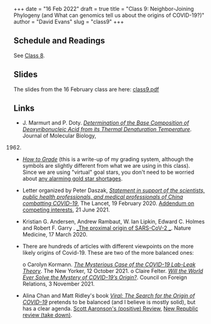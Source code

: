 +++
date = "16 Feb 2022"
draft = true
title = "Class 9: Neighbor-Joining Phylogeny (and What can genomics tell us about the origins of COVID-19?)"
author = "David Evans"
slug = "class9"
+++

## Schedule and Readings

See [Class 8](/class8).

## Slides

The slides from the 16 February class are here: [class9.pdf]()

## Links

- J. Marmurt and P. Doty. [_Determination of the Base Composition of
Deoxyribonucleic Acid from its Thermal Denaturation
Temperature_](/docs/marmur1962.pdf). Journal of Molecular Biology,
1962.

- [_How to Grade_](https://www.cs.virginia.edu/~evans/paradise/teaching/#grading) (this is a write-up of my grading system, although the symbols are slightly different from what we are using in this class). Since we are using "virtual" goal stars, you don't need to be worried about [any alarming gold star shortages](https://www.theonion.com/bush-earmarks-1-5-billion-gold-stars-for-education-1819566310).

- Letter organized by Peter Daszak, [_Statement in support of the scientists, public health professionals, and medical professionals of China combatting COVID-19_](https://www.thelancet.com/journals/lancet/article/PIIS0140-6736(20)30418-9/fulltext), The Lancet, 19 February 2020. [Addendum on competing interests](https://www.thelancet.com/journals/lancet/article/PIIS0140-6736(21)01377-5/fulltext), 21 June 2021.

- Kristian G. Andersen, Andrew Rambaut, W. Ian Lipkin, Edward C. Holmes and Robert F. Garry . [_The proximal origin of SARS-CoV-2
_](https://www.nature.com/articles/s41591-020-0820-9). Nature Medicine, 17 March 2020. 

- There are hundreds of articles with different viewpoints on the more likely origins of Covid-19. These are two of the more balanced ones:

  o Carolyn Kormann. [_The Mysterious Case of the COVID-19 Lab-Leak Theory_](https://www.newyorker.com/science/elements/the-mysterious-case-of-the-covid-19-lab-leak-theory). The New Yorker, 12 October 2021.
  o Claire Felter. [_Will the World Ever Solve the Mystery of COVID-19’s Origin?_](https://www.cfr.org/backgrounder/will-world-ever-solve-mystery-covid-19s-origin#chapter-title-0-5). Council on Foreign Relations, 3 November 2021.

- Alina Chan and Matt Ridley's book [_Viral: The Search for the Origin of COVID-19_](https://www.amazon.com/Viral-Search-COVID-19-Matt-Ridley/dp/006313912X) pretends to be balanced (and I believe is mostly solid), but has a clear agenda. [Scott Aaronson's (positive) Review](https://scottaaronson.blog/?p=6183), [New Republic review (take down)](https://newrepublic.com/article/164688/viral-lab-leak-theory-covid-19).





